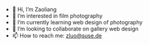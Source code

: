 - 👋 Hi, I’m Zaoliang
- 👀 I’m interested in film photography
- 🌱 I’m currently learning web design of photography
- 💞️ I’m looking to collaborate on gallery web design
- 📫 How to reach me: zluo@suse.de

<!---
Zaoliang/Zaoliang is a ✨ special ✨ repository because its `README.md` (this file) appears on your GitHub profile.
You can click the Preview link to take a look at your changes.
--->
